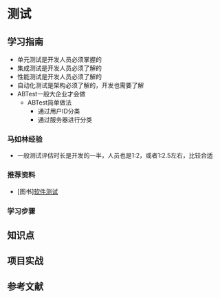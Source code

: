 # 测试

## 学习指南

* 单元测试是开发人员必须掌握的
* 集成测试是开发人员必须了解的
* 性能测试是开发人员必须了解的
* 自动化测试是架构必须了解的，开发也需要了解
* ABTest一般大企业才会做
  * ABTest简单做法
    * 通过用户ID分类
    * 通过服务器进行分类

### 马如林经验

* 一般测试评估时长是开发的一半，人员也是1:2，或者1:2.5左右，比较合适

### 推荐资料

* [图书][软件测试](http://product.dangdang.com/9159972.html)

### 学习步骤

## 知识点

## 项目实战

## 参考文献

